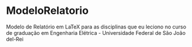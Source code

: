 # ModeloRelatorio

Modelo de Relatório em LaTeX para as disciplinas que eu leciono no curso de graduação em Engenharia Elétrica - Universidade Federal de São João del-Rei
